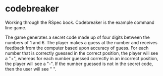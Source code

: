codebreaker
===========

Working through the RSpec book. Codebreaker is the example command line game.

The game generates a secret code made up of four digits between the numbers of 1 and 6. The player makes a guess at the
number and receives feedback from the computer based upon accuracy of guess. For each number that is correctly guessed 
in the correct position, the player will see a "+", whereas for each number guessed correctly in an incorrect position,
the player will see a "-". If the number guessed is not in the secret code, then the user will see " ".
